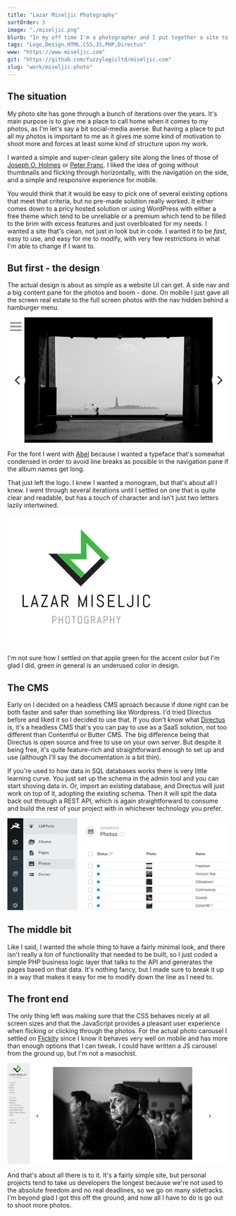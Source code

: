 ```yaml
---
title: "Lazar Miseljic Photography"
sortOrder: 3
image: "./miseljic.png"
blurb: "In my off time I'm a photographer and I put together a site to show my work."
tags: "Logo,Design,HTML,CSS,JS,PHP,Directus"
www: "https://www.miseljic.com"
git: "https://github.com/fuzzylogicltd/miseljic.com"
slug: "work/miseljic-photo"
---
```

## The situation
My photo site has gone through a bunch of iterations over the years. It's main purpose is to give me a place to call home when it comes to my photos, as I'm let's say a bit social-media averse. But having a place to put all my photos is important to me as it gives me some kind of motivation to shoot more and forces at least some kind of structure upon my work.

I wanted a simple and super-clean gallery site along the lines of those of [Joseph O. Holmes](https://josephholmes.io/) or [Peter Franc](http://peterfranc.com/). I liked the idea of going without thumbnails and flicking through horizontally, with the navigation on the side, and a simple and responsive experience for mobile.

You would think that it would be easy to pick one of several existing options that meet that criteria, but no pre-made solution really worked. It either comes down to a pricy hosted solution or using WordPress with either a free theme which tend to be unreliable or a premium which tend to be filled to the brim with excess features and just overbloated for my needs. I wanted a site that's clean, not just in look but in code. I wanted it to be *fast*, easy to use, and easy for me to modify, with very few restrictions in what I'm able to change if I want to.

## But first - the design
The actual design is about as simple as a website UI can get. A side nav and a big content pane for the photos and boom - done. On mobile I just gave all the screen real estate to the full screen photos with the nav hidden behind a hamburger menu. 

![Mobile view](./miseljic-mobile.png)

For the font I went with [Abel](https://fonts.google.com/specimen/Abel?preview.text_type=custom) because I wanted a typeface that's somewhat condensed in order to avoid line breaks as possible in the navigation pane if the album names get long.

That just left the logo. I knew I wanted a monogram, but that's about all I knew. I went through several iterations until I settled on one that is quite clear and readable, but has a touch of character and isn't just two letters lazily intertwined. 

![Logo](./miseljic-logo.png)

I'm not sure how I settled on that apple green for the accent color but I'm glad I did, green in general is an underused color in design.

## The CMS
Early on I decided on a headless CMS aproach because if done right can be both faster and safer than something like Wordpress. I'd tried Directus before and liked it so I decided to use that. If you don't know what [Directus](https://directus.io/) is, it's a headless CMS that's you can pay to use as a SaaS solution, not too different than Contentful or Butter CMS. The big difference being that Directus is open source and free to use on your own server. But despite it being free, it's quite feature-rich and straightforward enough to set up and use (although I'll say the documentation *is* a bit thin).

If you're used to how data in SQL databases works there is very little learning curve. You just set up the schema in the admin tool and you can start shoving data in. Or, import an existing database, and Directus will just work on top of it, adopting the existing schema. Then it will spit the data back out through a REST API, which is again straightforward to consume and build the rest of your project with in whichever technology you prefer.

![Backend](./miseljic-backend.png)

## The middle bit
Like I said, I wanted the whole thing to have a fairly minimal look, and there isn't really a ton of functionality that needed to be built, so I just coded a simple PHP business logic layer that talks to the API and generates the pages based on that data. It's nothing fancy, but I made sure to break it up in a way that makes it easy for me to modify down the line as I need to.

## The front end
The only thing left was making sure that the CSS behaves nicely at all screen sizes and that the JavaScript provides a pleasant user experience when flicking or clicking through the photos. For the actual photo carousel I settled on [Flickity](https://flickity.metafizzy.co/) since I know it behaves very well on mobile and has more than enough options that I can tweak. I could have written a JS carousel from the ground up, but I'm not a masochist.

![Final design](./miseljic-wide.png) 

And that's about all there is to it. It's a fairly simple site, but personal projects tend to take us developers the longest because we're not used to the absolute freedom and no real deadlines, so we go on many sidetracks. I'm beyond glad I got this off the ground, and now all I have to do is go out to shoot more photos.